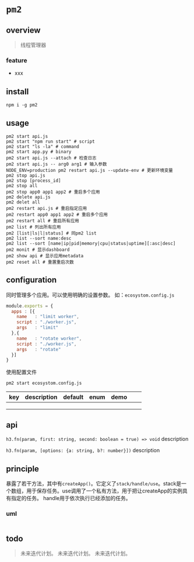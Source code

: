 # `pm2`

## overview
> 线程管理器

### feature
- xxx

## install
`npm i -g pm2`

## usage
```shell
pm2 start api.js
pm2 start "npm run start" # script
pm2 start "ls -la" # command
pm2 start app.py # binary
pm2 start api.js --attach # 检查日志
pm2 start api.js -- arg0 arg1 # 输入参数
NODE_ENV=production pm2 restart api.js --update-env # 更新环境变量
pm2 stop api.js
pm2 stop [process_id]
pm2 stop all
pm2 stop app0 app1 app2 # 重启多个应用
pm2 delete api.js
pm2 delet all
pm2 restart api.js # 重启指定应用
pm2 restart app0 app1 app2 # 重启多个应用
pm2 restart all # 重启所有应用
pm2 list # 列出所有应用
pm2 [list|ls|l|status] # 同pm2 list
pm2 list --sort name:desc
pm2 list --sort [name|ip|pid|memory|cpu|status|uptime][:asc|desc]
pm2 monit # 显示dashboard
pm2 show api # 显示应用metadata
pm2 reset all # 重置重启次数
```

## configuration
同时管理多个应用。可以使用明确的设置参数。
如：`ecosystom.config.js`
```js
module.exports = {
  apps : [{
    name   : "limit worker",
    script : "./worker.js",
    args   : "limit"
  },{
    name   : "rotate worker",
    script : "./worker.js",
    args   : "rotate"
  }]
}
```
使用配置文件
```shell
pm2 start ecosystom.config.js
```

|key|description|default|enum|demo|||
|-|-|-|-|-|-|-|
||||||||
||||||||
||||||||
## api
`h3.fn(param, first: string, second: boolean = true) => void`
description

`h3.fn(param, [options: {a: string, b?: number}])`
description

## principle
暴露了若干方法，其中有`createApp()`。它定义了`stack/handle/use`。stack是一个数组，用于保存任务。use调用了一个私有方法，用于把让createApp的实例具有指定的任务。 handle用于依次执行已经添加的任务。

### uml
```
```

## todo
> 未来迭代计划。
> 未来迭代计划。
> 未来迭代计划。